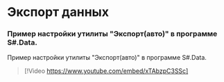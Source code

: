 # Экспорт данных

### Пример настройки утилиты "Экспорт(авто)" в программе S\#.Data.

Пример настройки утилиты "Экспорт(авто)" в программе S\#.Data.

> [!Video https://www.youtube.com/embed/xTAbzpC3SSc]
